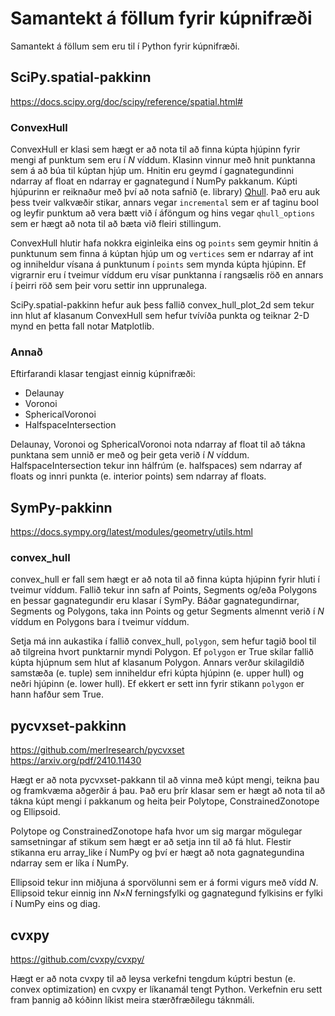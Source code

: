 <h1>Samantekt á föllum fyrir kúpnifræði</h1>

Samantekt á föllum sem eru til í Python fyrir kúpnifræði.

<h2>SciPy.spatial-pakkinn</h2>

https://docs.scipy.org/doc/scipy/reference/spatial.html#

<h3>ConvexHull</h3>

ConvexHull er klasi sem hægt er að nota til að finna kúpta hjúpinn fyrir mengi af punktum sem eru í *N* víddum. Klasinn vinnur með hnit punktanna sem á að búa til kúptan hjúp um. Hnitin eru geymd í gagnategundinni ndarray af float en ndarray er gagnategund í NumPy pakkanum. Kúpti hjúpurinn er reiknaður með því að nota safnið (e. library) <a href="http://www.qhull.org">Qhull</a>. Það eru auk þess tveir valkvæðir stikar, annars vegar `incremental` sem er af taginu bool og leyfir punktum að vera bætt við í áföngum og hins vegar `qhull_options` sem er hægt að nota til að bæta við fleiri stillingum.

ConvexHull hlutir hafa nokkra eiginleika eins og `points` sem geymir hnitin á punktunum sem finna á kúptan hjúp um og `vertices` sem er ndarray af int og inniheldur vísana á punktunum í `points` sem mynda kúpta hjúpinn. Ef vigrarnir eru í tveimur víddum eru vísar punktanna í rangsælis röð en annars í þeirri röð sem þeir voru settir inn upprunalega.

SciPy.spatial-pakkinn hefur auk þess fallið convex_hull_plot_2d sem tekur inn hlut af klasanum ConvexHull sem hefur tvívíða punkta og teiknar 2-D mynd en þetta fall notar Matplotlib.

<h3>Annað</h3>

Eftirfarandi klasar tengjast einnig kúpnifræði:

- Delaunay
- Voronoi
- SphericalVoronoi
- HalfspaceIntersection

Delaunay, Voronoi og SphericalVoronoi nota ndarray af float til að tákna punktana sem unnið er með og þeir geta verið í *N* víddum. HalfspaceIntersection tekur inn hálfrúm (e. halfspaces) sem ndarray af floats og innri punkta (e. interior points) sem ndarray af floats.

<h2>SymPy-pakkinn</h2>

https://docs.sympy.org/latest/modules/geometry/utils.html

<h3>convex_hull</h3>
  
convex_hull er fall sem hægt er að nota til að finna kúpta hjúpinn fyrir hluti í tveimur víddum. Fallið tekur inn safn af Points, Segments og/eða Polygons en þessar gagnategundir eru klasar í SymPy. Báðar gagnategundirnar, Segments og Polygons, taka inn Points og getur Segments almennt verið í *N* víddum en Polygons bara í tveimur víddum.

Setja má inn aukastika í fallið convex_hull, `polygon`, sem hefur tagið bool til að tilgreina hvort punktarnir myndi Polygon. Ef `polygon` er True skilar fallið kúpta hjúpnum sem hlut af klasanum Polygon. Annars verður skilagildið samstæða (e. tuple) sem inniheldur efri kúpta hjúpinn (e. upper hull) og neðri hjúpinn (e. lower hull). Ef ekkert er sett inn fyrir stikann `polygon` er hann hafður sem True.

<h2>pycvxset-pakkinn</h2>

https://github.com/merlresearch/pycvxset
<br> https://arxiv.org/pdf/2410.11430

Hægt er að nota pycvxset-pakkann til að vinna með kúpt mengi, teikna þau og framkvæma aðgerðir á þau. Það eru þrír klasar sem er hægt að nota til að tákna kúpt mengi í pakkanum og heita þeir Polytope, ConstrainedZonotope og Ellipsoid.

Polytope og ConstrainedZonotope hafa hvor um sig margar mögulegar samsetningar af stikum sem hægt er að setja inn til að fá hlut. Flestir stikanna eru array_like í NumPy og því er hægt að nota gagnategundina ndarray sem er líka í NumPy.

Ellipsoid tekur inn miðjuna á sporvölunni sem er á formi vigurs með vídd *N*. Ellipsoid tekur einnig inn *N*$\times$*N* ferningsfylki og gagnategund fylkisins er fylki í NumPy eins og diag.

<h2>cvxpy</h2>

https://github.com/cvxpy/cvxpy/

Hægt er að nota cvxpy til að leysa verkefni tengdum kúptri bestun (e. convex optimization) en cvxpy er líkanamál tengt Python. Verkefnin eru sett fram þannig að kóðinn líkist meira stærðfræðilegu táknmáli.